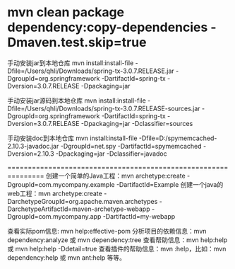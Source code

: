 
mvn clean package dependency:copy-dependencies -Dmaven.test.skip=true
===================================================================
手动安装jar到本地仓库
mvn install:install-file -Dfile=/Users/qhli/Downloads/spring-tx-3.0.7.RELEASE.jar -DgroupId=org.springframework -DartifactId=spring-tx -Dversion=3.0.7.RELEASE -Dpackaging=jar

手动安装jar源码到本地仓库
mvn install:install-file -Dfile=/Users/qhli/Downloads/spring-tx-3.0.7.RELEASE-sources.jar -DgroupId=org.springframework -DartifactId=spring-tx -Dversion=3.0.7.RELEASE -Dpackaging=jar -Dclassifier=sources

手动安装doc到本地仓库
mvn install:install-file -Dfile=D:/spymemcached-2.10.3-javadoc.jar -DgroupId=net.spy -DartifactId=spymemcached -Dversion=2.10.3 -Dpackaging=jar -Dclassifier=javadoc

===============================================================
创建一个简单的Java工程：mvn archetype:create -DgroupId=com.mycompany.example -DartifactId=Example
创建一个java的web工程：mvn archetype:create -DarchetypeGroupId=org.apache.maven.archetypes -DarchetypeArtifactId=maven-archetype-webapp -DgroupId=com.mycompany.app -DartifactId=my-webapp

查看实际pom信息: mvn help:effective-pom
分析项目的依赖信息：mvn dependency:analyze 或 mvn dependency:tree
查看帮助信息：mvn help:help 或 mvn help:help -Ddetail=true
查看插件的帮助信息：mvn <plug-in>:help，比如：mvn dependency:help 或 mvn ant:help 等等。

